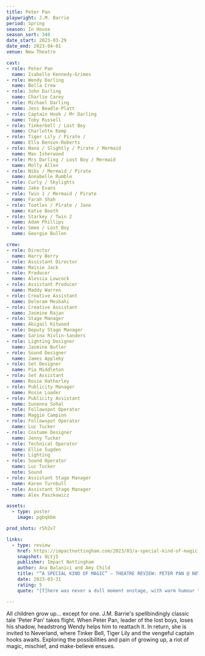 ```yaml
---
title: Peter Pan 
playwright: J.M. Barrie 
period: Spring
season: In House 
season_sort: 340
date_start: 2023-03-29
date_end: 2023-04-01
venue: New Theatre 

cast:
- role: Peter Pan  
  name: Isabelle Kennedy-Grimes
- role: Wendy Darling 
  name: Bella Crew
- role: John Darling  
  name: Charlie Carey
- role: Michael Darling  
  name: Jess Beadle-Platt
- role: Captain Hook / Mr Darling 
  name: Toby Russell
- role: Tinkerbell / Lost Boy 
  name: Charlotte Kemp
- role: Tiger Lily / Pirate /  
  name: Ella Benson-Roberts
- role: Nana / Slightly / Pirate / Mermaid 
  name: Max Isherwood
- role: Mrs Darling / Lost Boy / Mermaid 
  name: Molly Allen
- role: Nibs / Mermaid / Pirate 
  name: Annabelle Rumble
- role: Curly / Skylights 
  name: Jake Evans
- role: Twin 1 / Mermaid / Pirate 
  name: Farah Shah
- role: Tootles / Pirate / Jane 
  name: Katie Booth
- role: Starkey / Twin 2 
  name: Adam Phillips
- role: Smee / Lost Boy  
  name: Georgie Bullen

crew: 
- role: Director
  name: Harry Berry 
- role: Assistant Director 
  name: Maisie Jack 
- role: Producer
  name: Alessia Lowcock
- role: Assistant Producer
  name: Maddy Warren 
- role: Creative Assistant 
  name: Deleram Mesbahi
- role: Creative Assistant 
  name: Jasmine Rajan
- role: Stage Manager 
  name: Abigail Kitwood
- role: Deputy Stage Manager 
  name: Sarina Rivlin-Sanders
- role: Lighting Designer 
  name: Jasmine Butler 
- role: Sound Designer 
  name: James Appleby
- role: Set Designer 
  name: Pia Middleton
- role: Set Assistant
  name: Rosie Hatherley
- role: Publicity Manager 
  name: Rosie Loader 
- role: Publicity Assistant 
  name: Sunenna Sohal 
- role: Followspot Operator 
  name: Maggie Campion
- role: Followspot Operator 
  name: Luc Tucker
- role: Costume Designer 
  name: Jenny Tucker 
- role: Technical Operator 
  name: Ellie Sugden 
  note: Lighting 
- role: Sound Operator 
  name: Luc Tucker 
  note: Sound 
- role: Assistant Stage Manager
  name: Karen Turnbull
- role: Assistant Stage Manager
  name: Alex Paszkowicz

assets:
  - type: poster 
    image: pgbqkbm

prod_shots: rSh2v7

links:
  - type: review 
    href: https://impactnottingham.com/2023/03/a-special-kind-of-magic-theatre-review-peter-pan-nottingham-new-theatre/
    snapshot: 8Ltj5
    publisher: Impact Nottingham
    author: Ana Balanici and Amy Child 
    title: "“A SPECIAL KIND OF MAGIC” – THEATRE REVIEW: PETER PAN @ NOTTINGHAM NEW THEATRE"
    date: 2023-03-31
    rating: 5
    quote: "[T]here was never a dull moment onstage, with warm humour throughout and the cast managing to keep their energy and enthusiasm until the very end, which honestly blew us away."

---
```


All children grow up... except for one. J.M. Barrie's spellbindingly classic tale 'Peter Pan' takes flight. When Peter Pan, leader of the lost boys, loses his shadow, headstrong Wendy helps him to reattach it. In return, she is invited to Neverland, where Tinker Bell, Tiger Lily and the vengeful captain hooks awaits. Exploring the possibilities and pain of growing up, a riot of magic, mischief, and make-believe ensues.